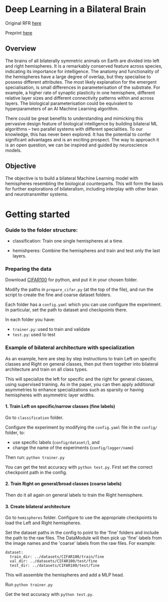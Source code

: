 # Deep Learning in a Bilateral Brain

Original RFR [here](https://wba-initiative.org/en/research/rfr/rfr-left-and-right-nn/)

Preprint [here](https://arxiv.org/abs/2209.06862)

## Overview

The brains of all bilaterally symmetric animals on Earth are divided into left and right hemispheres. It is a remarkably conserved feature across species, indicating its importance for intelligence. The anatomy and functionality of the hemispheres have a large degree of overlap, but they specialise to possess different attributes. The most likely explanation for the emergent specialisation, is small differences in parameterisation of the substrate. For example, a higher rate of synaptic plasticity in one hemisphere, different relative layer sizes and different connectivity patterns within and across layers. The biological parameterisation could be equivalent to hyperparameters of an AI Machine Learning algorithm.

There could be great benefits to understanding and mimicking this pervasive design feature of biological intelligence by building bilateral ML algorithms – two parallel systems with different specialities. To our knowledge, this has never been explored. It has the potential to confer significant advantages and is an exciting prospect. The way to approach it is an open question, we can be inspired and guided by neuroscience models.

## Objective

The objective is to build a bilateral Machine Learning model with hemispheres resembling the biological counterparts. This will form the basis for further explorations of bilateralism, including interplay with other brain and neurotransmitter systems.


# Getting started

### Guide to the folder structure:

- classification:
Train one single hemispheres at a time.

- hemishperes:
Combine the hemispheres and train and test only the last layers.


### Preparing the data

Download [CIFAR100](https://www.cs.toronto.edu/~kriz/cifar.html) for python, and put it in your chosen folder.

Modify the paths in `prepare_cifar.py` (at the top of the file), and run the script to create the fine and coarse dataset folders.

Each folder has a `config.yaml` which you can use configure the experiment.
In particular, set the path to dataset and checkpoints there.

In each folder you have:

- `trainer.py`: used to train and validate
- `test.py`: used to test


### Example of bilateral architecture with specialization

As an example, here are step by step instructions to train Left on specific classes and Right on general classes, then put them together into bilateral architecture and train on all class types.

This will specialize the left for specific and the right for general classes, using supervised training. As in the paper, you can then apply additional asymmetries to enhance specializations such as sparsity or having hemispheres with asymmetric layer widths.

#### 1. Train Left on specific/narrow classes (fine labels)

Go to `classification` folder.

Configure the experiment by modifying the `config.yaml` file in the `config/` folder, to:

- use specific labels (`config/dataset/`), and
- change the name of the experiments (`config/logger/name`) 

Then run:
``python trainer.py``

You can get the test accuracy with `python test.py`.
First set the correct checkpoint path in the config.

#### 2. Train Right on general/broad classes (coarse labels)

Then do it all again on general labels to train the Right hemisphere.

#### 3. Create bilateral architecture

Go to `hemispheres` folder.
Configure to use the appropriate checkpoints to load the Left and Right hemispheres.

Set the dataset paths in the config to point to the 'fine' folders and include the path to the raw files.
The DataModule will then pick up 'fine' labels from the image names and the 'coarse' labels from the raw files.
For example:

```
dataset:
  train_dir: ../datasets/CIFAR100/train/fine
  val_dir: ../datasets/CIFAR100/test/fine
  test_dir: ../datasets/CIFAR100/test/fine
```

This will assemble the hemispheres and add a MLP head.

Run ``python trainer.py``

Get the test accuracy with `python test.py`.
